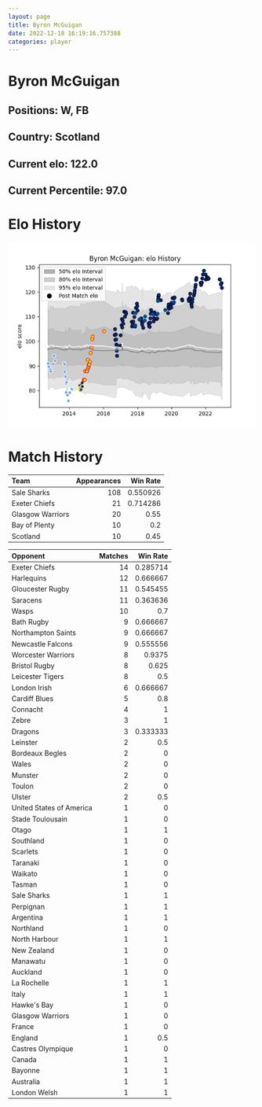 ```yaml
---  
layout: page  
title: Byron McGuigan  
date: 2022-12-18 16:19:16.757388  
categories: player  
---
```

# Byron McGuigan

## Positions: W, FB

## Country: Scotland

## Current elo: 122.0

## Current Percentile: 97.0

# Elo History


![elo history](history_ByronMcGuigan.png)
# Match History


| Team             |   Appearances |   Win Rate |
|:-----------------|--------------:|-----------:|
| Sale Sharks      |           108 |   0.550926 |
| Exeter Chiefs    |            21 |   0.714286 |
| Glasgow Warriors |            20 |   0.55     |
| Bay of Plenty    |            10 |   0.2      |
| Scotland         |            10 |   0.45     |

| Opponent                 |   Matches |   Win Rate |
|:-------------------------|----------:|-----------:|
| Exeter Chiefs            |        14 |   0.285714 |
| Harlequins               |        12 |   0.666667 |
| Gloucester Rugby         |        11 |   0.545455 |
| Saracens                 |        11 |   0.363636 |
| Wasps                    |        10 |   0.7      |
| Bath Rugby               |         9 |   0.666667 |
| Northampton Saints       |         9 |   0.666667 |
| Newcastle Falcons        |         9 |   0.555556 |
| Worcester Warriors       |         8 |   0.9375   |
| Bristol Rugby            |         8 |   0.625    |
| Leicester Tigers         |         8 |   0.5      |
| London Irish             |         6 |   0.666667 |
| Cardiff Blues            |         5 |   0.8      |
| Connacht                 |         4 |   1        |
| Zebre                    |         3 |   1        |
| Dragons                  |         3 |   0.333333 |
| Leinster                 |         2 |   0.5      |
| Bordeaux Begles          |         2 |   0        |
| Wales                    |         2 |   0        |
| Munster                  |         2 |   0        |
| Toulon                   |         2 |   0        |
| Ulster                   |         2 |   0.5      |
| United States of America |         1 |   0        |
| Stade Toulousain         |         1 |   0        |
| Otago                    |         1 |   1        |
| Southland                |         1 |   0        |
| Scarlets                 |         1 |   0        |
| Taranaki                 |         1 |   0        |
| Waikato                  |         1 |   0        |
| Tasman                   |         1 |   0        |
| Sale Sharks              |         1 |   1        |
| Perpignan                |         1 |   1        |
| Argentina                |         1 |   1        |
| Northland                |         1 |   0        |
| North Harbour            |         1 |   1        |
| New Zealand              |         1 |   0        |
| Manawatu                 |         1 |   0        |
| Auckland                 |         1 |   0        |
| La Rochelle              |         1 |   1        |
| Italy                    |         1 |   1        |
| Hawke's Bay              |         1 |   0        |
| Glasgow Warriors         |         1 |   0        |
| France                   |         1 |   0        |
| England                  |         1 |   0.5      |
| Castres Olympique        |         1 |   0        |
| Canada                   |         1 |   1        |
| Bayonne                  |         1 |   1        |
| Australia                |         1 |   1        |
| London Welsh             |         1 |   1        |